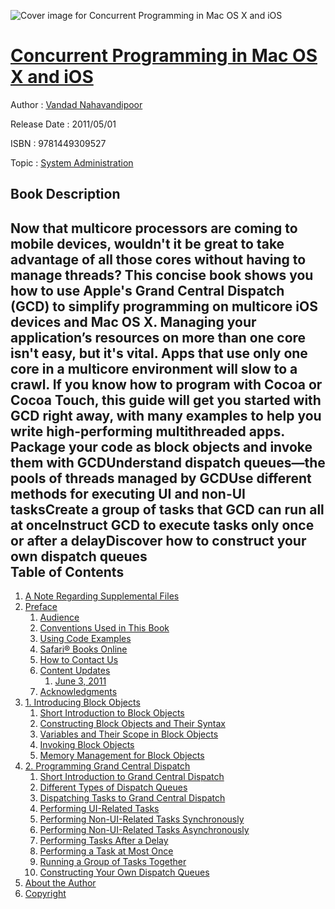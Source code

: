 ![Cover image for Concurrent Programming in Mac OS X and iOS](https://imgdetail.ebookreading.net/cover/cover/system_admin/EB9781449309527.jpg)

[Concurrent Programming in Mac OS X and iOS](https://ebookreading.net/view/book/Concurrent+Programming+in+Mac+OS+X+and+iOS-EB9781449309527_1.html "Concurrent Programming in Mac OS X and iOS")
====================================================================================================================

Author : [Vandad Nahavandipoor](https://ebookreading.net/search/author/Vandad+Nahavandipoor)

Release Date : 2011/05/01

ISBN : 9781449309527

Topic : [System Administration](https://ebookreading.net/search/category/system-administration)

Book Description
-----------------

Now that multicore processors are coming to mobile devices, wouldn't it be great to take advantage of all those cores without having to manage threads? This concise book shows you how to use Apple's Grand Central Dispatch (GCD) to simplify programming on multicore iOS devices and Mac OS X.
Managing your application’s resources on more than one core isn't easy, but it's vital. Apps that use only one core in a multicore environment will slow to a crawl. If you know how to program with Cocoa or Cocoa Touch, this guide will get you started with GCD right away, with many examples to help you write high-performing multithreaded apps.
Package your code as block objects and invoke them with GCDUnderstand dispatch queues—the pools of threads managed by GCDUse different methods for executing UI and non-UI tasksCreate a group of tasks that GCD can run all at onceInstruct GCD to execute tasks only once or after a delayDiscover how to construct your own dispatch queues              
Table of Contents
-----------------

1. [A Note Regarding Supplemental Files](https://ebookreading.net/view/book/Concurrent+Programming+in+Mac+OS+X+and+iOS-EB9781449309527_3.html)
1. [Preface](https://ebookreading.net/view/book/Concurrent+Programming+in+Mac+OS+X+and+iOS-EB9781449309527_4.html)
    1. [Audience](https://ebookreading.net/view/book/Concurrent+Programming+in+Mac+OS+X+and+iOS-EB9781449309527_4.html#I_sect1_d1e144)
    1. [Conventions Used in This Book](https://ebookreading.net/view/book/Concurrent+Programming+in+Mac+OS+X+and+iOS-EB9781449309527_4.html#I_sect1_d1e156)
    1. [Using Code Examples](https://ebookreading.net/view/book/Concurrent+Programming+in+Mac+OS+X+and+iOS-EB9781449309527_4.html#I_sect1_d1e193)
    1. [Safari® Books Online](https://ebookreading.net/view/book/Concurrent+Programming+in+Mac+OS+X+and+iOS-EB9781449309527_4.html#I_sect1_d1e209)
    1. [How to Contact Us](https://ebookreading.net/view/book/Concurrent+Programming+in+Mac+OS+X+and+iOS-EB9781449309527_4.html#I_sect1_d1e223)
    1. [Content Updates](https://ebookreading.net/view/book/Concurrent+Programming+in+Mac+OS+X+and+iOS-EB9781449309527_4.html#I_sect1_d1e267)
        1. [June 3, 2011](https://ebookreading.net/view/book/Concurrent+Programming+in+Mac+OS+X+and+iOS-EB9781449309527_4.html#id437266)
    1. [Acknowledgments](https://ebookreading.net/view/book/Concurrent+Programming+in+Mac+OS+X+and+iOS-EB9781449309527_4.html#I_sect1_d1e266)
1. [1. Introducing Block Objects](https://ebookreading.net/view/book/Concurrent+Programming+in+Mac+OS+X+and+iOS-EB9781449309527_5.html)
    1. [Short Introduction to Block Objects](https://ebookreading.net/view/book/Concurrent+Programming+in+Mac+OS+X+and+iOS-EB9781449309527_5.html#ShortIntroductionto)
    1. [Constructing Block Objects and Their Syntax](https://ebookreading.net/view/book/Concurrent+Programming+in+Mac+OS+X+and+iOS-EB9781449309527_5.html#ConstructingBlockOb)
    1. [Variables and Their Scope in Block Objects](https://ebookreading.net/view/book/Concurrent+Programming+in+Mac+OS+X+and+iOS-EB9781449309527_5.html#VariablesandTheirSc)
    1. [Invoking Block Objects](https://ebookreading.net/view/book/Concurrent+Programming+in+Mac+OS+X+and+iOS-EB9781449309527_5.html#InvokingBlockObject)
    1. [Memory Management for Block Objects](https://ebookreading.net/view/book/Concurrent+Programming+in+Mac+OS+X+and+iOS-EB9781449309527_5.html#BlockObjectsMemoryM)
1. [2. Programming Grand Central Dispatch](https://ebookreading.net/view/book/Concurrent+Programming+in+Mac+OS+X+and+iOS-EB9781449309527_6.html)
    1. [Short Introduction to Grand Central Dispatch](https://ebookreading.net/view/book/Concurrent+Programming+in+Mac+OS+X+and+iOS-EB9781449309527_6.html#ShortIntroductionto)
    1. [Different Types of Dispatch Queues](https://ebookreading.net/view/book/Concurrent+Programming+in+Mac+OS+X+and+iOS-EB9781449309527_6.html#DifferentTypesofDis)
    1. [Dispatching Tasks to Grand Central Dispatch](https://ebookreading.net/view/book/Concurrent+Programming+in+Mac+OS+X+and+iOS-EB9781449309527_6.html#DispatchingTaskstoG)
    1. [Performing UI-Related Tasks](https://ebookreading.net/view/book/Concurrent+Programming+in+Mac+OS+X+and+iOS-EB9781449309527_6.html#PerformingUIrelated)
    1. [Performing Non-UI-Related Tasks Synchronously](https://ebookreading.net/view/book/Concurrent+Programming+in+Mac+OS+X+and+iOS-EB9781449309527_6.html#Performingnon-UIrel)
    1. [Performing Non-UI-Related Tasks Asynchronously](https://ebookreading.net/view/book/Concurrent+Programming+in+Mac+OS+X+and+iOS-EB9781449309527_6.html#Performingnon-UIrel)
    1. [Performing Tasks After a Delay](https://ebookreading.net/view/book/Concurrent+Programming+in+Mac+OS+X+and+iOS-EB9781449309527_6.html#PerformingTasksAfte)
    1. [Performing a Task at Most Once](https://ebookreading.net/view/book/Concurrent+Programming+in+Mac+OS+X+and+iOS-EB9781449309527_6.html#PerformingaTaskAtMo)
    1. [Running a Group of Tasks Together](https://ebookreading.net/view/book/Concurrent+Programming+in+Mac+OS+X+and+iOS-EB9781449309527_6.html#RunningaGroupofTask)
    1. [Constructing Your Own Dispatch Queues](https://ebookreading.net/view/book/Concurrent+Programming+in+Mac+OS+X+and+iOS-EB9781449309527_6.html#ConstructingYourOwn)
1. [About the Author](https://ebookreading.net/view/book/Concurrent+Programming+in+Mac+OS+X+and+iOS-EB9781449309527_7.html)
1. [Copyright](https://ebookreading.net/view/book/Concurrent+Programming+in+Mac+OS+X+and+iOS-EB9781449309527_8.html)
